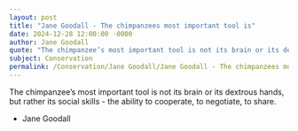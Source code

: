 ```yaml
---
layout: post
title: "Jane Goodall - The chimpanzees most important tool is"
date: 2024-12-28 12:00:00 -0000
author: Jane Goodall
quote: "The chimpanzee’s most important tool is not its brain or its dextrous hands, but rather its social skills - the ability to cooperate, to negotiate, to share."
subject: Conservation
permalink: /Conservation/Jane Goodall/Jane Goodall - The chimpanzees most important tool is
---
```


The chimpanzee’s most important tool is not its brain or its dextrous hands, but rather its social skills - the ability to cooperate, to negotiate, to share.

- Jane Goodall

